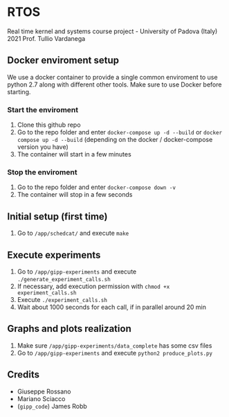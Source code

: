 # RTOS

Real time kernel and systems course project - University of Padova (Italy) 2021
Prof. Tullio Vardanega

## Docker enviroment setup

We use a docker container to provide a single common enviroment to use python 2.7 along with different other tools. Make sure to use Docker before starting.

### Start the enviroment

1. Clone this github repo
2. Go to the repo folder and enter `docker-compose up -d --build` or `docker compose up -d --build` (depending on the docker / docker-compose version you have)
3. The container will start in a few minutes

### Stop the enviroment

1. Go to the repo folder and enter `docker-compose down -v`
2. The container will stop in a few seconds


## Initial setup (first time)

1. Go to `/app/schedcat/` and execute `make`



## Execute experiments

1. Go to `/app/gipp-experiments` and execute `./generate_experiment_calls.sh`
2. If necessary, add execution permission with `chmod +x experiment_calls.sh`
3. Execute `./experiment_calls.sh`
4. Wait about 1000 seconds for each call, if in parallel around 20 min

## Graphs and plots realization

1. Make sure `/app/gipp-experiments/data_complete` has some csv files
2. Go to `/app/gipp-experiments` and execute `python2 produce_plots.py`




## Credits

- Giuseppe Rossano
- Mariano Sciacco
- (`gipp_code`) James Robb

